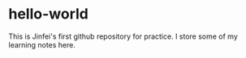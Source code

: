 # hello-world
This is Jinfei's first github repository for practice. I store some of my learning notes here. 
